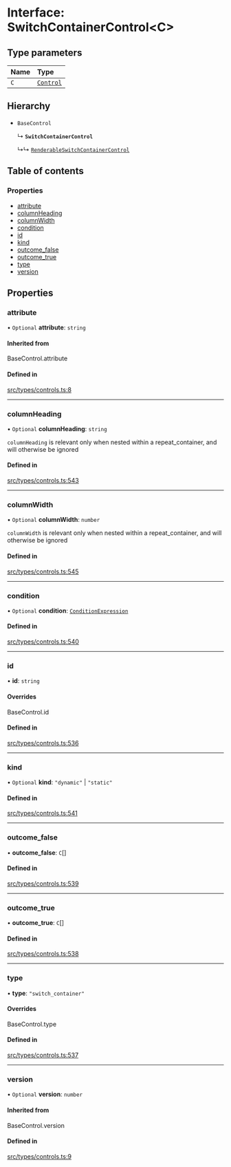 # Interface: SwitchContainerControl<C\>

## Type parameters

| Name | Type |
| :------ | :------ |
| `C` | [`Control`](../wiki/Exports#control) |

## Hierarchy

- `BaseControl`

  ↳ **`SwitchContainerControl`**

  ↳↳ [`RenderableSwitchContainerControl`](../wiki/RenderableSwitchContainerControl)

## Table of contents

### Properties

- [attribute](../wiki/SwitchContainerControl#attribute)
- [columnHeading](../wiki/SwitchContainerControl#columnheading)
- [columnWidth](../wiki/SwitchContainerControl#columnwidth)
- [condition](../wiki/SwitchContainerControl#condition)
- [id](../wiki/SwitchContainerControl#id)
- [kind](../wiki/SwitchContainerControl#kind)
- [outcome\_false](../wiki/SwitchContainerControl#outcome_false)
- [outcome\_true](../wiki/SwitchContainerControl#outcome_true)
- [type](../wiki/SwitchContainerControl#type)
- [version](../wiki/SwitchContainerControl#version)

## Properties

### attribute

• `Optional` **attribute**: `string`

#### Inherited from

BaseControl.attribute

#### Defined in

[src/types/controls.ts:8](https://github.com/decisively-io/interview-sdk/blob/bdb144e/src/types/controls.ts#L8)

___

### columnHeading

• `Optional` **columnHeading**: `string`

`columnHeading` is relevant only when nested within a repeat_container, and will otherwise be ignored

#### Defined in

[src/types/controls.ts:543](https://github.com/decisively-io/interview-sdk/blob/bdb144e/src/types/controls.ts#L543)

___

### columnWidth

• `Optional` **columnWidth**: `number`

`columnWidth` is relevant only when nested within a repeat_container, and will otherwise be ignored

#### Defined in

[src/types/controls.ts:545](https://github.com/decisively-io/interview-sdk/blob/bdb144e/src/types/controls.ts#L545)

___

### condition

• `Optional` **condition**: [`ConditionExpression`](../wiki/ConditionExpression)

#### Defined in

[src/types/controls.ts:540](https://github.com/decisively-io/interview-sdk/blob/bdb144e/src/types/controls.ts#L540)

___

### id

• **id**: `string`

#### Overrides

BaseControl.id

#### Defined in

[src/types/controls.ts:536](https://github.com/decisively-io/interview-sdk/blob/bdb144e/src/types/controls.ts#L536)

___

### kind

• `Optional` **kind**: ``"dynamic"`` \| ``"static"``

#### Defined in

[src/types/controls.ts:541](https://github.com/decisively-io/interview-sdk/blob/bdb144e/src/types/controls.ts#L541)

___

### outcome\_false

• **outcome\_false**: `C`[]

#### Defined in

[src/types/controls.ts:539](https://github.com/decisively-io/interview-sdk/blob/bdb144e/src/types/controls.ts#L539)

___

### outcome\_true

• **outcome\_true**: `C`[]

#### Defined in

[src/types/controls.ts:538](https://github.com/decisively-io/interview-sdk/blob/bdb144e/src/types/controls.ts#L538)

___

### type

• **type**: ``"switch_container"``

#### Overrides

BaseControl.type

#### Defined in

[src/types/controls.ts:537](https://github.com/decisively-io/interview-sdk/blob/bdb144e/src/types/controls.ts#L537)

___

### version

• `Optional` **version**: `number`

#### Inherited from

BaseControl.version

#### Defined in

[src/types/controls.ts:9](https://github.com/decisively-io/interview-sdk/blob/bdb144e/src/types/controls.ts#L9)
